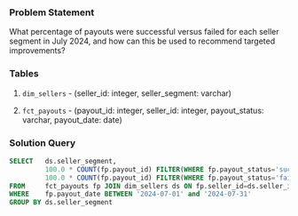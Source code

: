 ### Problem Statement

What percentage of payouts were successful versus failed for each seller segment in July 2024, and how can this be used to recommend targeted improvements?


### Tables

1. `dim_sellers` - (seller_id: integer, seller_segment: varchar)

2. `fct_payouts` - (payout_id: integer, seller_id: integer, payout_status: varchar, payout_date: date)


### Solution Query

```sql
SELECT   ds.seller_segment, 
         100.0 * COUNT(fp.payout_id) FILTER(WHERE fp.payout_status='successful') / COUNT(*) as success_percentage,
         100.0 * COUNT(fp.payout_id) FILTER(WHERE fp.payout_status='failed') / COUNT(*) as failure_percentage
FROM     fct_payouts fp JOIN dim_sellers ds ON fp.seller_id=ds.seller_id
WHERE    fp.payout_date BETWEEN '2024-07-01' and '2024-07-31'
GROUP BY ds.seller_segment
```